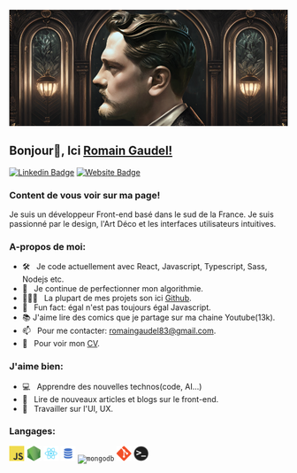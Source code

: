 ![Romain Gaudel banniere](https://raw.githubusercontent.com/boxtoboxyt/boxtoboxyt/main/githubimgtemplate.png)

## Bonjour👋, Ici [Romain Gaudel!](https://github.com/boxtoboxyt)

[![Linkedin Badge](https://img.shields.io/badge/-LinkedIn-0e76a8?style=flat-square&logo=Linkedin&logoColor=white)](https://www.linkedin.com/in/romain-gaudel-526a44a5/)
[![Website Badge](https://img.shields.io/badge/Website-3b5998?style=flat-square&logo=google-chrome&logoColor=white)](https://iampavangandhi.github.io/)

### Content de vous voir sur ma page!

Je suis un développeur Front-end basé dans le sud de la France. Je suis passionné par le design, l'Art Déco et les interfaces utilisateurs intuitives.

### A-propos de moi:

- 🛠 &nbsp; Je code actuellement avec React, Javascript, Typescript, Sass, Nodejs etc.
- 🚀 &nbsp; Je continue de perfectionner mon algorithmie.
- 👨🏻‍💻 &nbsp; La plupart de mes projets son ici [Github](https://github.com/boxtoboxyt).
- 👾 &nbsp; Fun fact: égal n'est pas toujours égal Javascript.
- 📚 J'aime lire des comics que je partage sur ma chaine Youtube(13k).	
- 📫 &nbsp; Pour me contacter: romaingaudel83@gmail.com.
- 📝 &nbsp; Pour voir mon [CV](https://github.com/boxtoboxyt/boxtoboxyt/blob/main/CV-Romain-Gaudel.pdf).

### J'aime bien:

- 💻 &nbsp; Apprendre des nouvelles technos(code, AI...)
- 📰 &nbsp; Lire de nouveaux articles et blogs sur le front-end.
- 🍕 &nbsp; Travailler sur l'UI, UX.

### Langages:

<code><img height="27" src="https://raw.githubusercontent.com/github/explore/80688e429a7d4ef2fca1e82350fe8e3517d3494d/topics/javascript/javascript.png" alt="javascript"></code>
<code><img height="27" src="https://raw.githubusercontent.com/github/explore/80688e429a7d4ef2fca1e82350fe8e3517d3494d/topics/nodejs/nodejs.png" alt="nodejs"></code>
<code><img height="27" src="https://raw.githubusercontent.com/github/explore/80688e429a7d4ef2fca1e82350fe8e3517d3494d/topics/react/react.png" alt="react"></code>
<code><img height="27" src="https://raw.githubusercontent.com/github/explore/80688e429a7d4ef2fca1e82350fe8e3517d3494d/topics/sql/sql.png" alt="sql"></code>
<code><img height="27" src="https://encrypted-tbn0.gstatic.com/images?q=tbn%3AANd9GcSTTzPAw-55ssm1Im594xYZ9eRQu2JylrkYLg&usqp=CAU" alt="mongodb"></code>
<code><img height="27" src="https://raw.githubusercontent.com/devicons/devicon/master/icons/git/git-original.svg" alt="git"></code>
<code><img height="27" src="https://raw.githubusercontent.com/github/explore/80688e429a7d4ef2fca1e82350fe8e3517d3494d/topics/terminal/terminal.png" alt="terminal"></code>

